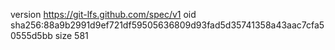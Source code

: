 version https://git-lfs.github.com/spec/v1
oid sha256:88a9b2991d9ef721df59505636809d93fad5d35741358a43aac7cfa50555d5bb
size 581
